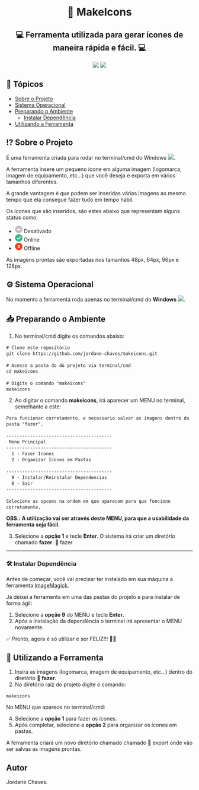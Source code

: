 <h1  align="center">🤖 MakeIcons</h1>
<h2  align="center">💻 Ferramenta utilizada para gerar ícones de maneira rápida e fácil. 💻</h2>

<p align="center">
	<img src="https://img.shields.io/static/v1?label=Versão&message=1.0.0&color=brightgreen&style=for-the-badge" />
	<img src="https://img.shields.io/static/v1?label=Windows&message=Sistema&color=informational&style=for-the-badge&logo=windows" />
</p>

## 🏁 Tópicos
<!--ts-->
* [Sobre o Projeto](#⁉️-sobre-o-projeto)
* [Sistema Operacional](#⚙️-sistema-operacional)
* [Preparando o Ambiente](#📥-preparando-o-ambiente)
  * [Instalar Dependência](#🛠️-instalar-dependência)
* [Utilizando a Ferramenta](#🎲-utilizando-a-ferramenta)
<!--te-->

## ⁉️ Sobre o Projeto
<p>É uma ferramenta criada para rodar no terminal/cmd do Windows  <img src="https://simpleicons.org/icons/windows.svg" height="20px" widht="20px" />.</p>
<p>A ferramenta insere um pequeno ícone em alguma imagem (logomarca, imagem de equipamento, etc...) que você deseja e exporta em vários tamanhos diferentes.</p>
<p>A grande vantagem é que podem ser inseridas várias imagens ao mesmo tempo que ela consegue fazer tudo em tempo hábil.</p>
<p>Os ícones que são inseridos, são estes abaixo que representam alguns status como:</p>
  
  - <img alt="Ícone Desativado" title="Ícone Desativado" src="./assets/icons/icon_des.png" /> Desativado
  - <img alt="Ícone Online" title="Ícone Online" src="./assets/icons/icon_on.png" /> Online
  - <img alt="Ícone Offline" title="Ícone Offline" src="./assets/icons/icon_off.png" /> Offline

As imagens prontas são exportadas nos tamanhos 48px, 64px, 96px e 128px.

## ⚙️ Sistema Operacional
No momento a ferramenta roda apenas no terminal/cmd do **Windows** <img src="https://simpleicons.org/icons/windows.svg" height="20px" widht="20px" />.

## 📥 Preparando o Ambiente
1. No terminal/cmd digite os comandos abaixo:
```shell
# Clone este repositório
git clone https://github.com/jordane-chaves/makeicons.git

# Acesse a pasta do do projeto via terminal/cmd
cd makeicons

# Digite o comando "makeicons"
makeicons
```

2. Ao digitar o comando **makeicons**, irá aparecer um MENU no terminal, semelhante a este:
```shell
Para funcionar corretamente, e necessario salvar as imagens dentro da pasta "fazer".

----------------------------------------
 Menu Principal
----------------------------------------
  1 - Fazer Icones
  2 - Organizar Icones em Pastas

----------------------------------------
  9 - Instalar/Reinstalar Dependencias
  0 - Sair
----------------------------------------

Selecione as opcoes na ordem em que aparecem para que funcione corretamente.
```

**OBS.: A utilização vai ser através deste MENU, para que a usabilidade da ferramenta seja fácil.**

3. Selecione a **opção 1** e tecle **Enter**.
O sistema irá criar um diretório chamado **fazer**.
📂 fazer

---

### 🛠️ Instalar Dependência
Antes de começar, você vai precisar ter instalado em sua máquina a ferramenta [ImageMagick](https://imagemagick.org).

Já deixei a ferramenta em uma das pastas do projeto e para instalar de forma ágil:
1. Selecione a **opção 9** do MENU e tecle **Enter**.
2. Após a instalação da dependência o terminal irá apresentar o MENU novamente.

✅ Pronto, agora é só utilizar e ser FELIZ!!! 🎉🎉


## 🎲 Utilizando a Ferramenta
1. Insira as imagens (logomarca, imagem de equipamento, etc...) dentro do diretório 📂 **fazer**.
2. No diretório raiz do projeto digite o comando:

```shell
makeicons
```
No MENU que aparece no terminal/cmd:

4. Selecione a **opção 1** para fazer os ícones.
5. Após completar, selecione a **opção 2** para organizar os ícones em pastas.

A ferramenta criará um novo diretório chamado chamado 📂 export onde vão ser salvas as imagens prontas.

## Autor
Jordane Chaves.
